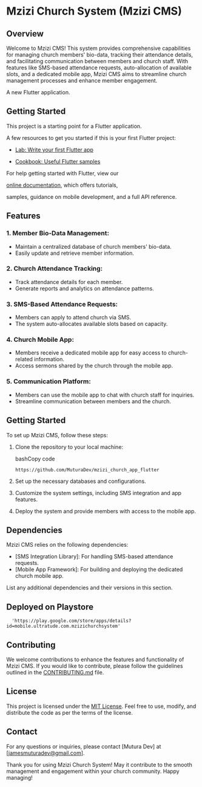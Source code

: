 Mzizi Church System (Mzizi CMS)
===============================

Overview
--------

Welcome to Mzizi CMS! This system provides comprehensive capabilities for managing church members' bio-data, tracking their attendance details, and facilitating communication between members and church staff. With features like SMS-based attendance requests, auto-allocation of available slots, and a dedicated mobile app, Mzizi CMS aims to streamline church management processes and enhance member engagement.

A new Flutter application.

## Getting Started

This project is a starting point for a Flutter application.

A few resources to get you started if this is your first Flutter project:

- [Lab: Write your first Flutter app](https://flutter.dev/docs/get-started/codelab)

- [Cookbook: Useful Flutter samples](https://flutter.dev/docs/cookbook)

For help getting started with Flutter, view our

[online documentation](https://flutter.dev/docs), which offers tutorials,

samples, guidance on mobile development, and a full API reference.

Features
--------

### 1\. Member Bio-Data Management:

-   Maintain a centralized database of church members' bio-data.
-   Easily update and retrieve member information.

### 2\. Church Attendance Tracking:

-   Track attendance details for each member.
-   Generate reports and analytics on attendance patterns.

### 3\. SMS-Based Attendance Requests:

-   Members can apply to attend church via SMS.
-   The system auto-allocates available slots based on capacity.

### 4\. Church Mobile App:

-   Members receive a dedicated mobile app for easy access to church-related information.
-   Access sermons shared by the church through the mobile app.

### 5\. Communication Platform:

-   Members can use the mobile app to chat with church staff for inquiries.
-   Streamline communication between members and the church.

Getting Started
---------------

To set up Mzizi CMS, follow these steps:

1.  Clone the repository to your local machine:

    bashCopy code

    `https://github.com/MuturaDev/mzizi_church_app_flutter`

2.  Set up the necessary databases and configurations.

3.  Customize the system settings, including SMS integration and app features.

4.  Deploy the system and provide members with access to the mobile app.

Dependencies
------------

Mzizi CMS relies on the following dependencies:

-   [SMS Integration Library]: For handling SMS-based attendance requests.
-   [Mobile App Framework]: For building and deploying the dedicated church mobile app.

List any additional dependencies and their versions in this section.

Deployed on Playstore
------------

      'https://play.google.com/store/apps/details?id=mobile.ultratude.com.mzizichurchsystem'

Contributing
------------

We welcome contributions to enhance the features and functionality of Mzizi CMS. If you would like to contribute, please follow the guidelines outlined in the [CONTRIBUTING.md](https://chat.openai.com/c/CONTRIBUTING.md) file.

License
-------

This project is licensed under the [MIT License](https://chat.openai.com/c/LICENSE.md). Feel free to use, modify, and distribute the code as per the terms of the license.

Contact
-------

For any questions or inquiries, please contact [Mutura Dev] at [jamesmuturadev@gmail.com].

Thank you for using Mzizi Church System! May it contribute to the smooth management and engagement within your church community. Happy managing!
